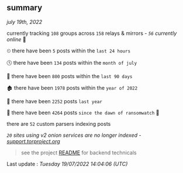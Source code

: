 
## summary
_july 19th, 2022_

currently tracking `108` groups across `158` relays & mirrors - _`56` currently online_ 📡

⏲ there have been `5` posts within the `last 24 hours`

🕓 there have been `134` posts within the `month of july`

📅 there have been `800` posts within the `last 90 days`

🏚 there have been `1978` posts within the `year of 2022`

🚀 there have been `2252` posts `last year`

🦕 there have been `4264` posts `since the dawn of ransomwatch` 🐣

there are `52` custom parsers indexing posts

_`20` sites using v2 onion services are no longer indexed - [support.torproject.org](https://support.torproject.org/onionservices/v2-deprecation/)_

> see the project [README](https://github.com/jmousqueton/ransomwatch#readme) for backend technicals



Last update : _Tuesday 19/07/2022 14:04:06 (UTC)_

